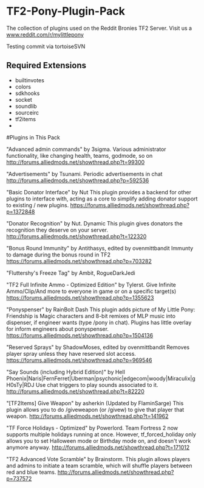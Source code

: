 # TF2-Pony-Plugin-Pack
The collection of plugins used on the Reddit Bronies TF2 Server. Visit us a www.reddit.com/r/mylittlepony

Testing commit via tortoiseSVN

## Required Extensions
* builtinvotes
* colors
* sdkhooks
* socket
* soundlib
* sourceirc
* tf2items
* 

#Plugins in This Pack

"Advanced admin commands" by 3sigma. 
	Various administrator functionality, like changing health, teams, godmode, so on
	http://forums.alliedmods.net/showthread.php?t=99300
	
"Advertisements" by Tsunami. 
	Periodic advertisements in chat
	http://forums.alliedmods.net/showthread.php?p=592536
	
"Basic Donator Interface"  by Nut
	This plugin provides a backend for other plugins to interface with, acting as a core to simplify adding donator support to existing / new plugins.
	https://forums.alliedmods.net/showthread.php?p=1372848
	
"Donator Recognition" by Nut. Dynamic
	This plugin gives donators the recognition they deserve on your server.
	http://forums.alliedmods.net/showthread.php?t=122320
	
"Bonus Round Immunity" by Antithasys, edited by ovenmittbandit
	Immunty to damage during the bonus round in TF2
	https://forums.alliedmods.net/showthread.php?p=703282
	
"Fluttershy's Freeze Tag" by Ambit, RogueDarkJedi
	
"TF2 Full Infinite Ammo - Optimized Edition" by Tylerst.
	Give Infinite Ammo/Clip/And more to everyone in game or on a specific target(s)
	https://forums.alliedmods.net/showthread.php?p=1355623

"Ponyspenser" by RainBolt Dash
	This plugin adds picture of My Little Pony: Friendship is Magic characters and 8-bit remixes of MLP music into dispenser, if engineer wants (type /pony in chat). Plugins has little overlay for inform engineers about ponyspenser.
	https://forums.alliedmods.net/showthread.php?p=1504136
	
"Reserved Sprays" by ShadowMoses, edited by ovenmittbandit
	Removes player spray unless they have reserved slot access.
	https://forums.alliedmods.net/showthread.php?p=969546

"Say Sounds (including Hybrid Edition)" 
   by Hell Phoenix|Naris|FernFerret|Uberman|psychonic|edgecom|woody|Miraculix|gH0sTy|RDJ
	Use chat triggers to play sounds associated to it.
	http://forums.alliedmods.net/showthread.php?t=82220

"[TF2Items] Give Weapon" by asherkin (Updated by FlaminSarge)
	This plugin allows you to do /giveweapon (or /givew) <target> <itemindex> to give that player that weapon.
	http://forums.alliedmods.net/showthread.php?t=141962
	
"TF Force Holidays - Optimized" by Powerlord.
	Team Fortress 2 now supports multiple holidays running at once. However, tf_forced_holiday only allows you to set Halloween mode or Birthday mode on, and doesn't work anymore anyway.
	http://forums.alliedmods.net/showthread.php?t=171012
	
"TF2 Advanced Vote Scramble" by Brainstorm. 
	This plugin allows players and admins to initiate a team scramble, which will shuffle players between red and blue teams.
  http://forums.alliedmods.net/showthread.php?p=737572